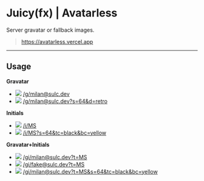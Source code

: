 # Juicy(fx) | Avatarless

Server gravatar or fallback images.
> https://avatarless.vercel.app

-----

## Usage

**Gravatar**

- ![](https://avatarless.vercel.app/g/milan@sulc.dev?s=32) [/g/milan@sulc.dev](https://avatarless.vercel.app/g/milan@sulc.dev)
- ![](https://avatarless.vercel.app/g/milan@sulc.dev?s=64&d=retro) [/g/milan@sulc.dev?s=64&d=retro](https://avatarless.vercel.app/g/milan@sulc.dev?s=64&d=retro)

**Initials**

- ![](https://avatarless.vercel.app/i/MS?s=32) [/i/MS](https://avatarless.vercel.app/i/MS)
- ![](https://avatarless.vercel.app/i/MS?s=64&tc=black&bc=yellow) [/i/MS?s=64&tc=black&bc=yellow](https://avatarless.vercel.app/i/MS?s=64&tc=black&bc=yellow)

**Gravatar+Initials**

- ![](https://avatarless.vercel.app/gi/milan@sulc.dev?t=MS&s=32) [/gi/milan@sulc.dev?t=MS](https://avatarless.vercel.app/gi/milan@sulc.dev?t=MS)
- ![](https://avatarless.vercel.app/gi/fake@sulc.dev?t=MS&s=32) [/gi/fake@sulc.dev?t=MS](https://avatarless.vercel.app/gi/fake@sulc.dev?t=MS)
- ![](https://avatarless.vercel.app/gi/milan@sulc.dev?t=MS&s=64&tc=black&bc=yellow) [/gi/milan@sulc.dev?t=MS&s=64&tc=black&bc=yellow](https://avatarless.vercel.app/gi/milan@sulc.dev?t=MS&s=64&tc=black&bc=yellow)
